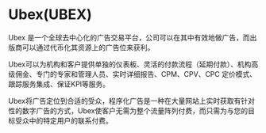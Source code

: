 # 

# Ubex(UBEX)

Ubex 是一个全球去中心化的广告交易平台，公司可以在其中有效地做广告，而出版商可以通过代币化其资源上的广告位来获利。

Ubex可以为机构和客户提供单独的仪表板、灵活的付款流程（延期付款）、机构高级佣金、专门的专家和管理人员、实时详细报告、CPM、CPV、CPC 定价模式、跟踪服务集成、保证KPI等服务。

Ubex将广告定位到合适的受众，程序化广告是一种在大量网站上实时获取有针对性的数字广告的方式，Ubex使客户无需为整个流量阵列付费，而只需为与您的目标受众中的特定用户的联系付费。

